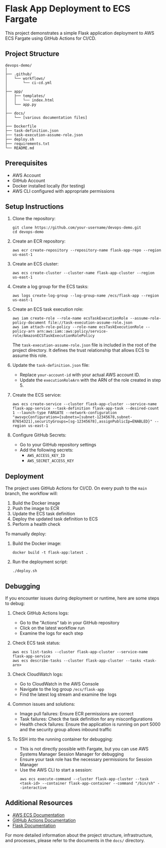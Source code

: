 # Flask App Deployment to ECS Fargate

This project demonstrates a simple Flask application deployment to AWS ECS Fargate using GitHub Actions for CI/CD.

## Project Structure

```
devops-demo/
│
├── .github/
│   └── workflows/
│       └── ci-cd.yml
│
├── app/
│   ├── templates/
│   │   └── index.html
│   └── app.py
│
├── docs/
│   └── [various documentation files]
│
├── Dockerfile
├── task-definition.json
├── task-execution-assume-role.json
├── deploy.sh
├── requirements.txt
└── README.md
```

## Prerequisites

- AWS Account
- GitHub Account
- Docker installed locally (for testing)
- AWS CLI configured with appropriate permissions

## Setup Instructions

1. Clone the repository:
   ```
   git clone https://github.com/your-username/devops-demo.git
   cd devops-demo
   ```

2. Create an ECR repository:
   ```
   aws ecr create-repository --repository-name flask-app-repo --region us-east-1
   ```

3. Create an ECS cluster:
   ```
   aws ecs create-cluster --cluster-name flask-app-cluster --region us-east-1
   ```

4. Create a log group for the ECS tasks:
   ```
   aws logs create-log-group --log-group-name /ecs/flask-app --region us-east-1
   ```

5. Create an ECS task execution role:
   ```
   aws iam create-role --role-name ecsTaskExecutionRole --assume-role-policy-document file://task-execution-assume-role.json
   aws iam attach-role-policy --role-name ecsTaskExecutionRole --policy-arn arn:aws:iam::aws:policy/service-role/AmazonECSTaskExecutionRolePolicy
   ```
   
   The `task-execution-assume-role.json` file is included in the root of the project directory. It defines the trust relationship that allows ECS to assume this role.


6. Update the `task-definition.json` file:
   - Replace `your-account-id` with your actual AWS account ID.
   - Update the `executionRoleArn` with the ARN of the role created in step 5.

7. Create the ECS service:
   ```
   aws ecs create-service --cluster flask-app-cluster --service-name flask-app-service --task-definition flask-app-task --desired-count 1 --launch-type FARGATE --network-configuration "awsvpcConfiguration={subnets=[subnet-12345678,subnet-87654321],securityGroups=[sg-12345678],assignPublicIp=ENABLED}" --region us-east-1
   ```

8. Configure GitHub Secrets:
   - Go to your GitHub repository settings
   - Add the following secrets:
     - `AWS_ACCESS_KEY_ID`
     - `AWS_SECRET_ACCESS_KEY`

## Deployment

The project uses GitHub Actions for CI/CD. On every push to the `main` branch, the workflow will:

1. Build the Docker image
2. Push the image to ECR
3. Update the ECS task definition
4. Deploy the updated task definition to ECS
5. Perform a health check

To manually deploy:

1. Build the Docker image:
   ```
   docker build -t flask-app:latest .
   ```

2. Run the deployment script:
   ```
   ./deploy.sh
   ```

## Debugging

If you encounter issues during deployment or runtime, here are some steps to debug:

1. Check GitHub Actions logs:
   - Go to the "Actions" tab in your GitHub repository
   - Click on the latest workflow run
   - Examine the logs for each step

2. Check ECS task status:
   ```
   aws ecs list-tasks --cluster flask-app-cluster --service-name flask-app-service
   aws ecs describe-tasks --cluster flask-app-cluster --tasks <task-arn>
   ```

3. Check CloudWatch logs:
   - Go to CloudWatch in the AWS Console
   - Navigate to the log group `/ecs/flask-app`
   - Find the latest log stream and examine the logs

4. Common issues and solutions:
   - Image pull failures: Ensure ECR permissions are correct
   - Task failures: Check the task definition for any misconfigurations
   - Health check failures: Ensure the application is running on port 5000 and the security group allows inbound traffic

5. To SSH into the running container for debugging:
   - This is not directly possible with Fargate, but you can use AWS Systems Manager Session Manager for debugging
   - Ensure your task role has the necessary permissions for Session Manager
   - Use the AWS CLI to start a session:
     ```
     aws ecs execute-command --cluster flask-app-cluster --task <task-id> --container flask-app-container --command "/bin/sh" --interactive
     ```

## Additional Resources

- [AWS ECS Documentation](https://docs.aws.amazon.com/ecs/)
- [GitHub Actions Documentation](https://docs.github.com/en/actions)
- [Flask Documentation](https://flask.palletsprojects.com/)

For more detailed information about the project structure, infrastructure, and processes, please refer to the documents in the `docs/` directory.
